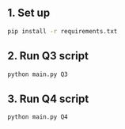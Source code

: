 ## 1. Set up

```bash
pip install -r requirements.txt
```

## 2. Run Q3 script

```bash
python main.py Q3
```

## 3. Run Q4 script

```bash
python main.py Q4
```
